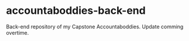 # accountaboddies-back-end

Back-end repository of my Capstone Accountaboddies.
Update comming overtime.
